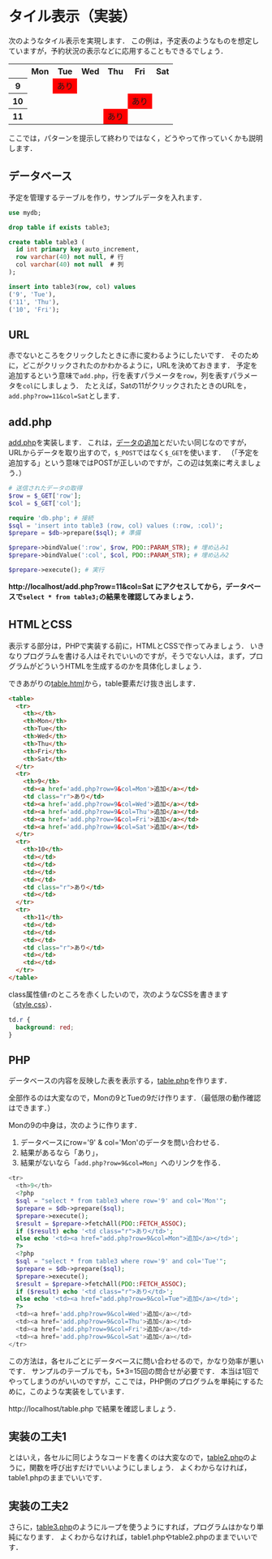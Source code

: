 # タイル表示（実装）

次のようなタイル表示を実現します．
この例は，予定表のようなものを想定していますが，予約状況の表示などに応用することもできるでしょう．

<table>
  <tr>
    <th></th>
    <th>Mon</th>
    <th>Tue</th>
    <th>Wed</th>
    <th>Thu</th>
    <th>Fri</th>
    <th>Sat</th>
  </tr>
  <tr>
    <th>9</th>
    <td></td>
    <td style="background:red;">あり</td>
    <td></td>
    <td></td>
    <td></td>
    <td></td>
  </tr>
  <tr>
    <th>10</th>
    <td></td>
    <td></td>
    <td></td>
    <td></td>
    <td style="background:red;">あり</td>
    <td></td>
  </tr>
  <tr>
    <th>11</th>
    <td></td>
    <td></td>
    <td></td>
    <td style="background:red;">あり</td>
    <td></td>
    <td></td>
  </tr>
</table>

ここでは，パターンを提示して終わりではなく，どうやって作っていくかも説明します．

## データベース

予定を管理するテーブルを作り，サンプルデータを入れます．

```sql
use mydb;

drop table if exists table3;

create table table3 (
  id int primary key auto_increment,
  row varchar(40) not null, # 行
  col varchar(40) not null  # 列
);

insert into table3(row, col) values
('9', 'Tue'),
('11', 'Thu'),
('10', 'Fri');
```

## URL

赤でないところをクリックしたときに赤に変わるようにしたいです．
そのために，どこがクリックされたのかわかるように，URLを決めておきます．
予定を追加するという意味で`add.php`，行を表すパラメータを`row`，列を表すパラメータを`col`にしましょう．
たとえば，Satの11がクリックされたときのURLを，`add.php?row=11&col=Sat`とします．

## add.php

[add.php](add.php)を実装します．
これは，[データの追加](../post/)とだいたい同じなのですが，URLからデータを取り出すので，`$_POST`ではなく`$_GET`を使います．
（「予定を追加する」という意味ではPOSTが正しいのですが，この辺は気楽に考えましょう．）

```php
# 送信されたデータの取得
$row = $_GET['row'];
$col = $_GET['col'];

require 'db.php'; # 接続
$sql = 'insert into table3 (row, col) values (:row, :col)';
$prepare = $db->prepare($sql); # 準備

$prepare->bindValue(':row', $row, PDO::PARAM_STR); # 埋め込み1
$prepare->bindValue(':col', $col, PDO::PARAM_STR); # 埋め込み2

$prepare->execute(); # 実行
```

**http://localhost/add.php?row=11&col=Sat にアクセスしてから，データベースで`select * from table3;`の結果を確認してみましょう．**

## HTMLとCSS

表示する部分は，PHPで実装する前に，HTMLとCSSで作ってみましょう．
いきなりプログラムを書ける人はそれでいいのですが，そうでない人は，まず，プログラムがどういうHTMLを生成するのかを具体化しましょう．

できあがりの[table.html](table.html)から，table要素だけ抜き出します．

```html
<table>
  <tr>
    <th></th>
    <th>Mon</th>
    <th>Tue</th>
    <th>Wed</th>
    <th>Thu</th>
    <th>Fri</th>
    <th>Sat</th>
  </tr>
  <tr>
    <th>9</th>
    <td><a href='add.php?row=9&col=Mon'>追加</a></td>
    <td class="r">あり</td>
    <td><a href='add.php?row=9&col=Wed'>追加</a></td>
    <td><a href='add.php?row=9&col=Thu'>追加</a></td>
    <td><a href='add.php?row=9&col=Fri'>追加</a></td>
    <td><a href='add.php?row=9&col=Sat'>追加</a></td>
  </tr>
  <tr>
    <th>10</th>
    <td></td>
    <td></td>
    <td></td>
    <td></td>
    <td class="r">あり</td>
    <td></td>
  </tr>
  <tr>
    <th>11</th>
    <td></td>
    <td></td>
    <td></td>
    <td class="r">あり</td>
    <td></td>
    <td></td>
  </tr>
</table>
```

class属性値`r`のところを赤くしたいので，次のようなCSSを書きます（[style.css](style.css)）．

```css
td.r {
  background: red;
}
```

## PHP

データベースの内容を反映した表を表示する，[table.php](table.php)を作ります．

全部作るのは大変なので，Monの9とTueの9だけ作ります．（最低限の動作確認はできます．）

Monの9の中身は，次のように作ります．

1. データベースにrow='9' & col='Mon'のデータを問い合わせる．
1. 結果があるなら「あり」，
1. 結果がないなら「`add.php?row=9&col=Mon`」へのリンクを作る．

```php
<tr>
  <th>9</th>
  <?php 
  $sql = "select * from table3 where row='9' and col='Mon'";
  $prepare = $db->prepare($sql);
  $prepare->execute();
  $result = $prepare->fetchAll(PDO::FETCH_ASSOC);
  if ($result) echo '<td class="r">あり</td>';
  else echo '<td><a href="add.php?row=9&col=Mon">追加</a></td>';
  ?>
  <?php 
  $sql = "select * from table3 where row='9' and col='Tue'";
  $prepare = $db->prepare($sql);
  $prepare->execute();
  $result = $prepare->fetchAll(PDO::FETCH_ASSOC);
  if ($result) echo '<td class="r">あり</td>';
  else echo '<td><a href="add.php?row=9&col=Tue">追加</a></td>';
  ?>
  <td><a href='add.php?row=9&col=Wed'>追加</a></td>
  <td><a href='add.php?row=9&col=Thu'>追加</a></td>
  <td><a href='add.php?row=9&col=Fri'>追加</a></td>
  <td><a href='add.php?row=9&col=Sat'>追加</a></td>
</tr>
```

この方法は，各セルごとにデータベースに問い合わせるので，かなり効率が悪いです．
サンプルのテーブルでも，5*3=15回の問合せが必要です．
本当は1回でやってしまうのがいいのですが，ここでは，PHP側のプログラムを単純にするために，このような実装をしています．

http://localhost/table.php で結果を確認しましょう．

## 実装の工夫1

とはいえ，各セルに同じようなコードを書くのは大変なので，[table2.php](table2.php)のように，関数を呼び出すだけでいいようにしましょう．
よくわからなければ，table1.phpのままでいいです．

## 実装の工夫2

さらに，[table3.php](table3.php)のようにループを使うようにすれば，プログラムはかなり単純になります．
よくわからなければ，table1.phpやtable2.phpのままでいいです．